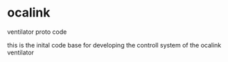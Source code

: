 # ocalink
ventilator proto code

this is the inital code base for developing the controll system of the ocalink ventilator
